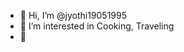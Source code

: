 - 👋 Hi, I’m @jyothi19051995
- 👀 I’m interested in Cooking, Traveling
- 🌱

<!---
jyothi19051995/jyothi19051995 is a ✨ special ✨ repository because its `README.md` (this file) appears on your GitHub profile.
You can click the Preview link to take a look at your changes.
--->
